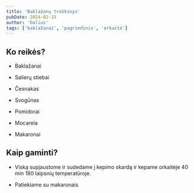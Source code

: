 ```yaml
---
title: 'Baklažanų troškinys'
pubDate: 2024-02-15
author: 'Dalius'
tags: ['baklažanai', 'pagrindinis', 'orkaitė']
---
```


## Ko reikės?

- Baklažanai

- Salierų stiebai

- Česnakas

- Svogūnas

- Pomidorai

- Mocarela

- Makaronai

## Kaip gaminti?

- Viską supjaustome ir sudedame į kepimo skardą ir kepame orkaitėje 40 min 180
  laipsnių temperatūroje.

- Patiekiame su makaronais
